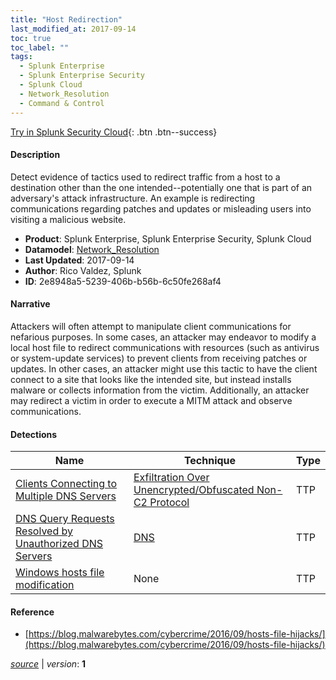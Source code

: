 ```yaml
---
title: "Host Redirection"
last_modified_at: 2017-09-14
toc: true
toc_label: ""
tags:
  - Splunk Enterprise
  - Splunk Enterprise Security
  - Splunk Cloud
  - Network_Resolution
  - Command & Control
---
```


[Try in Splunk Security Cloud](https://www.splunk.com/en_us/cyber-security.html){: .btn .btn--success}

#### Description

Detect evidence of tactics used to redirect traffic from a host to a destination other than the one intended--potentially one that is part of an adversary's attack infrastructure. An example is redirecting communications regarding patches and updates or misleading users into visiting a malicious website.

- **Product**: Splunk Enterprise, Splunk Enterprise Security, Splunk Cloud
- **Datamodel**: [Network_Resolution](https://docs.splunk.com/Documentation/CIM/latest/User/NetworkResolution)
- **Last Updated**: 2017-09-14
- **Author**: Rico Valdez, Splunk
- **ID**: 2e8948a5-5239-406b-b56b-6c50fe268af4

#### Narrative

Attackers will often attempt to manipulate client communications for nefarious purposes. In some cases, an attacker may endeavor to modify a local host file to redirect communications with resources (such as antivirus or system-update services) to prevent clients from receiving patches or updates. In other cases, an attacker might use this tactic to have the client connect to a site that looks like the intended site, but instead installs malware or collects information from the victim. Additionally, an attacker may redirect a victim in order to execute a MITM attack and observe communications.

#### Detections

| Name        | Technique   | Type         |
| ----------- | ----------- |--------------|
| [Clients Connecting to Multiple DNS Servers](/deprecated/clients_connecting_to_multiple_dns_servers/) | [Exfiltration Over Unencrypted/Obfuscated Non-C2 Protocol](/tags/#exfiltration-over-unencrypted/obfuscated-non-c2-protocol)| TTP |
| [DNS Query Requests Resolved by Unauthorized DNS Servers](/deprecated/dns_query_requests_resolved_by_unauthorized_dns_servers/) | [DNS](/tags/#dns)| TTP |
| [Windows hosts file modification](/deprecated/windows_hosts_file_modification/) | None| TTP |

#### Reference

* [https://blog.malwarebytes.com/cybercrime/2016/09/hosts-file-hijacks/](https://blog.malwarebytes.com/cybercrime/2016/09/hosts-file-hijacks/)



[*source*](https://github.com/splunk/security_content/tree/develop/stories/host_redirection.yml) \| *version*: **1**